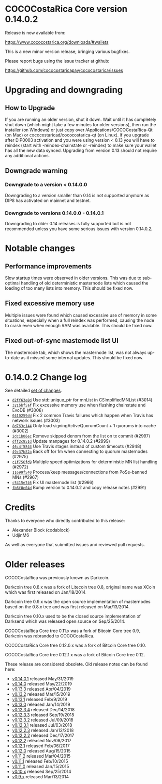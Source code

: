 COCOCostaRica Core version 0.14.0.2
==========================

Release is now available from:

  <https://www.cococostarica.org/downloads/#wallets>

This is a new minor version release, bringing various bugfixes.

Please report bugs using the issue tracker at github:

  <https://github.com/cococostaricapay/cococostarica/issues>


Upgrading and downgrading
=========================

How to Upgrade
--------------

If you are running an older version, shut it down. Wait until it has completely
shut down (which might take a few minutes for older versions), then run the
installer (on Windows) or just copy over /Applications/COCOCostaRica-Qt (on Mac) or
cococostaricad/cococostarica-qt (on Linux). If you upgrade after DIP0003 activation and you were
using version < 0.13 you will have to reindex (start with -reindex-chainstate
or -reindex) to make sure your wallet has all the new data synced. Upgrading from
version 0.13 should not require any additional actions.

Downgrade warning
-----------------

### Downgrade to a version < 0.14.0.0

Downgrading to a version smaller than 0.14 is not supported anymore as DIP8 has
activated on mainnet and testnet.

### Downgrade to versions 0.14.0.0 - 0.14.0.1

Downgrading to older 0.14 releases is fully supported but is not
recommended unless you have some serious issues with version 0.14.0.2.

Notable changes
===============

Performance improvements
------------------------
Slow startup times were observed in older versions. This was due to sub-optimal handling of old
deterministic masternode lists which caused the loading of too many lists into memory. This should be
fixed now.

Fixed excessive memory use
--------------------------
Multiple issues were found which caused excessive use of memory in some situations, especially when
a full reindex was performed, causing the node to crash even when enough RAM was available. This should
be fixed now.

Fixed out-of-sync masternode list UI
------------------------------------
The masternode tab, which shows the masternode list, was not always up-to-date as it missed some internal
updates. This should be fixed now.

0.14.0.2 Change log
===================

See detailed [set of changes](https://github.com/cococostaricapay/cococostarica/compare/v0.14.0.1...cococostaricapay:v0.14.0.2).

- [`d2ff63e8d`](https://github.com/cococostaricapay/cococostarica/commit/d2ff63e8d) Use std::unique_ptr for mnList in CSimplifiedMNList (#3014)
- [`321bbf5af`](https://github.com/cococostaricapay/cococostarica/commit/321bbf5af) Fix excessive memory use when flushing chainstate and EvoDB (#3008)
- [`0410259dd`](https://github.com/cococostaricapay/cococostarica/commit/0410259dd) Fix 2 common Travis failures which happen when Travis has network issues (#3003)
- [`8d763c144`](https://github.com/cococostaricapay/cococostarica/commit/8d763c144) Only load signingActiveQuorumCount + 1 quorums into cache (#3002)
- [`2dc1b06ec`](https://github.com/cococostaricapay/cococostarica/commit/2dc1b06ec) Remove skipped denom from the list on tx commit (#2997)
- [`dff2c851d`](https://github.com/cococostaricapay/cococostarica/commit/dff2c851d) Update manpages for 0.14.0.2 (#2999)
- [`46c4f5844`](https://github.com/cococostaricapay/cococostarica/commit/46c4f5844) Use Travis stages instead of custom timeouts (#2948)
- [`49c37b82a`](https://github.com/cococostaricapay/cococostarica/commit/49c37b82a) Back off for 1m when connecting to quorum masternodes (#2975)
- [`c1f756fd9`](https://github.com/cococostaricapay/cococostarica/commit/c1f756fd9) Multiple speed optimizations for deterministic MN list handling (#2972)
- [`11699f540`](https://github.com/cococostaricapay/cococostarica/commit/11699f540) Process/keep messages/connections from PoSe-banned MNs (#2967)
- [`c5415e746`](https://github.com/cococostaricapay/cococostarica/commit/c5415e746) Fix UI masternode list (#2966)
- [`fb6f0e04d`](https://github.com/cococostaricapay/cococostarica/commit/fb6f0e04d) Bump version to 0.14.0.2 and copy release notes (#2991)

Credits
=======

Thanks to everyone who directly contributed to this release:

- Alexander Block (codablock)
- UdjinM6

As well as everyone that submitted issues and reviewed pull requests.

Older releases
==============

COCOCostaRica was previously known as Darkcoin.

Darkcoin tree 0.8.x was a fork of Litecoin tree 0.8, original name was XCoin
which was first released on Jan/18/2014.

Darkcoin tree 0.9.x was the open source implementation of masternodes based on
the 0.8.x tree and was first released on Mar/13/2014.

Darkcoin tree 0.10.x used to be the closed source implementation of Darksend
which was released open source on Sep/25/2014.

COCOCostaRica Core tree 0.11.x was a fork of Bitcoin Core tree 0.9,
Darkcoin was rebranded to COCOCostaRica.

COCOCostaRica Core tree 0.12.0.x was a fork of Bitcoin Core tree 0.10.

COCOCostaRica Core tree 0.12.1.x was a fork of Bitcoin Core tree 0.12.

These release are considered obsolete. Old release notes can be found here:

- [v0.14.0.1](https://github.com/cococostaricapay/cococostarica/blob/master/doc/release-notes/cococostarica/release-notes-0.14.0.1.md) released May/31/2019
- [v0.14.0](https://github.com/cococostaricapay/cococostarica/blob/master/doc/release-notes/cococostarica/release-notes-0.14.0.md) released May/22/2019
- [v0.13.3](https://github.com/cococostaricapay/cococostarica/blob/master/doc/release-notes/cococostarica/release-notes-0.13.3.md) released Apr/04/2019
- [v0.13.2](https://github.com/cococostaricapay/cococostarica/blob/master/doc/release-notes/cococostarica/release-notes-0.13.2.md) released Mar/15/2019
- [v0.13.1](https://github.com/cococostaricapay/cococostarica/blob/master/doc/release-notes/cococostarica/release-notes-0.13.1.md) released Feb/9/2019
- [v0.13.0](https://github.com/cococostaricapay/cococostarica/blob/master/doc/release-notes/cococostarica/release-notes-0.13.0.md) released Jan/14/2019
- [v0.12.3.4](https://github.com/cococostaricapay/cococostarica/blob/master/doc/release-notes/cococostarica/release-notes-0.12.3.4.md) released Dec/14/2018
- [v0.12.3.3](https://github.com/cococostaricapay/cococostarica/blob/master/doc/release-notes/cococostarica/release-notes-0.12.3.3.md) released Sep/19/2018
- [v0.12.3.2](https://github.com/cococostaricapay/cococostarica/blob/master/doc/release-notes/cococostarica/release-notes-0.12.3.2.md) released Jul/09/2018
- [v0.12.3.1](https://github.com/cococostaricapay/cococostarica/blob/master/doc/release-notes/cococostarica/release-notes-0.12.3.1.md) released Jul/03/2018
- [v0.12.2.3](https://github.com/cococostaricapay/cococostarica/blob/master/doc/release-notes/cococostarica/release-notes-0.12.2.3.md) released Jan/12/2018
- [v0.12.2.2](https://github.com/cococostaricapay/cococostarica/blob/master/doc/release-notes/cococostarica/release-notes-0.12.2.2.md) released Dec/17/2017
- [v0.12.2](https://github.com/cococostaricapay/cococostarica/blob/master/doc/release-notes/cococostarica/release-notes-0.12.2.md) released Nov/08/2017
- [v0.12.1](https://github.com/cococostaricapay/cococostarica/blob/master/doc/release-notes/cococostarica/release-notes-0.12.1.md) released Feb/06/2017
- [v0.12.0](https://github.com/cococostaricapay/cococostarica/blob/master/doc/release-notes/cococostarica/release-notes-0.12.0.md) released Aug/15/2015
- [v0.11.2](https://github.com/cococostaricapay/cococostarica/blob/master/doc/release-notes/cococostarica/release-notes-0.11.2.md) released Mar/04/2015
- [v0.11.1](https://github.com/cococostaricapay/cococostarica/blob/master/doc/release-notes/cococostarica/release-notes-0.11.1.md) released Feb/10/2015
- [v0.11.0](https://github.com/cococostaricapay/cococostarica/blob/master/doc/release-notes/cococostarica/release-notes-0.11.0.md) released Jan/15/2015
- [v0.10.x](https://github.com/cococostaricapay/cococostarica/blob/master/doc/release-notes/cococostarica/release-notes-0.10.0.md) released Sep/25/2014
- [v0.9.x](https://github.com/cococostaricapay/cococostarica/blob/master/doc/release-notes/cococostarica/release-notes-0.9.0.md) released Mar/13/2014

